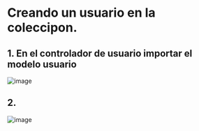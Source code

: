# Creando un usuario en la coleccipon. 

## 1. En el controlador de usuario importar el modelo usuario

![image](https://user-images.githubusercontent.com/31961588/200193532-8a4df440-16b5-43ba-8c21-808386de3f14.png)

## 2. 

![image](https://user-images.githubusercontent.com/31961588/200193743-b9c61197-4d94-44a0-8448-be212683d800.png)
